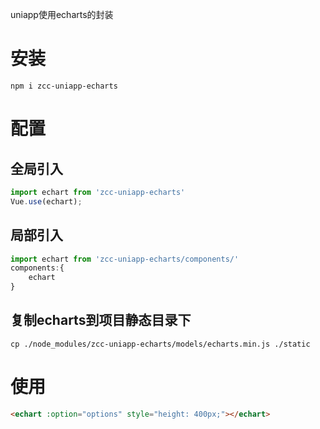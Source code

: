 uniapp使用echarts的封装
# 安装
```shell
npm i zcc-uniapp-echarts
```
# 配置
## 全局引入
```javascript
import echart from 'zcc-uniapp-echarts'
Vue.use(echart);
```
## 局部引入
```javascript
import echart from 'zcc-uniapp-echarts/components/'
components:{
    echart
}
```
## 复制echarts到项目静态目录下
```shell
cp ./node_modules/zcc-uniapp-echarts/models/echarts.min.js ./static
```
# 使用
```html
<echart :option="options" style="height: 400px;"></echart>
```
